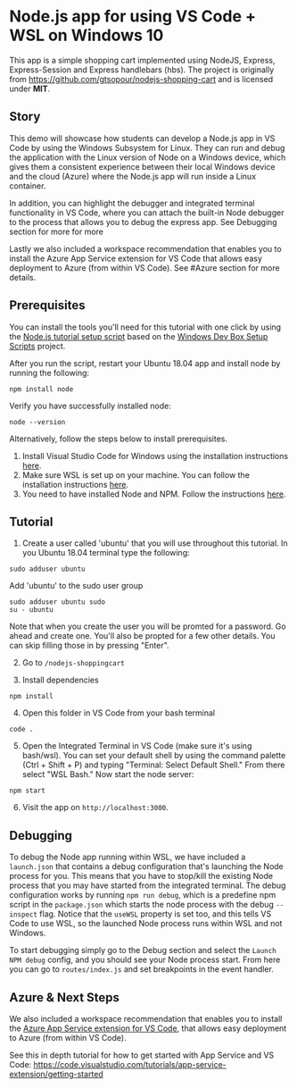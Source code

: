 # Node.js app for using VS Code + WSL on Windows 10

This app is a simple shopping cart implemented using NodeJS, Express, Express-Session and Express handlebars (hbs). The project is originally from https://github.com/gtsopour/nodejs-shopping-cart and is licensed under **MIT**.

## Story
This demo will showcase how students can develop a Node.js app in VS Code by using the Windows Subsystem for Linux. They can run and debug the application with the Linux version of Node on a Windows device, which gives them a consistent experience between their local Windows device and the cloud (Azure) where the Node.js app will run inside a Linux container.

In addition, you can highlight the debugger and integrated terminal functionality in VS Code, where you can attach the built-in Node debugger to the process that allows you to debug the express app. See Debugging section for more for more

Lastly we also included a workspace recommendation that enables you to install the Azure App Service extension for VS Code that allows easy deployment to Azure (from within VS Code). See #Azure section for more details.

## Prerequisites
You can install the tools you'll need for this tutorial with one click by using the [Node.js tutorial setup script](http://boxstarter.org/package/url?https://raw.githubusercontent.com/Microsoft/Dev-Advocacy-Samples/master/nodejs_tutorial_setup.ps1) based on the [Windows Dev Box Setup Scripts](https://github.com/Microsoft/windows-dev-box-setup-scripts) project. 

After you run the script, restart your Ubuntu 18.04 app and install node by running the following:
```script
npm install node
```

Verify you have successfully installed node:
```script
node --version
```

Alternatively, follow the steps below to install prerequisites.

1. Install Visual Studio Code for Windows using the installation instructions [here](https://code.visualstudio.com/Download). 
2. Make sure WSL is set up on your machine. You can follow the installation instructions [here](https://docs.microsoft.com/en-us/windows/wsl/install-win10).
3. You need to have installed Node and NPM. Follow the instructions [here]( https://gist.github.com/micahgodbolt/8b9a338c8bab7bc147975646ea20826c).

## Tutorial
1. Create a user called 'ubuntu' that you will use throughout this tutorial. In you Ubuntu 18.04 terminal type the following:
``` shell
sudo adduser ubuntu
```
Add 'ubuntu' to the sudo user group
``` shell
sudo adduser ubuntu sudo
su - ubuntu
```

Note that when you create the user you will be promted for a password. Go ahead and create one. You'll also be propted for a few other details. You can skip filling those in by pressing "Enter".

2. Go to `/nodejs-shoppingcart`

3. Install dependencies
``` shell
npm install
```

4. Open this folder in VS Code from your bash terminal
``` shell
code .
```

5. Open the Integrated Terminal in VS Code (make sure it's using bash/wsl). You can set your default shell by using the command palette (Ctrl + Shift + P) and typing "Terminal: Select Default Shell." From there select "WSL Bash." Now start the node server:
``` shell
npm start
```

6. Visit the app on `http://localhost:3000`.

## Debugging
To debug the Node app running within WSL, we have included a `launch.json` that contains a debug configuration that's launching the Node process for you. This means that you have to stop/kill the existing Node process that you may have started from the integrated terminal. The debug configuration works by running `npm run debug`, which is a predefine npm script in the `package.json` which starts the node process with the debug `--inspect` flag. Notice that the `useWSL` property is set too, and this tells VS Code to use WSL, so the launched Node process runs within WSL and not Windows.

To start debugging simply go to the Debug section and select the `Launch NPM debug` config, and you should see your Node process start. From here you can go to `routes/index.js` and set breakpoints in the event handler.


## Azure & Next Steps
We also included a workspace recommendation that enables you to install the [Azure App Service extension for VS Code](vscode:extension/ms-azuretools.vscode-azureappservice), that allows easy deployment to Azure (from within VS Code). 

See this in depth tutorial for how to get started with App Service and VS Code: https://code.visualstudio.com/tutorials/app-service-extension/getting-started